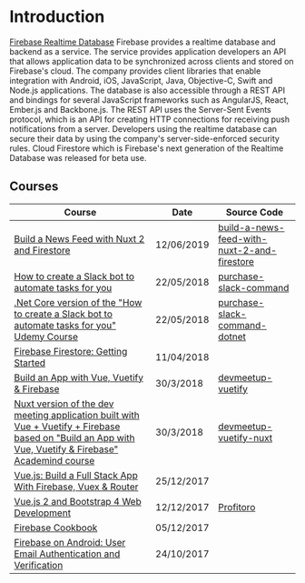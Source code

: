 # Introduction

[Firebase Realtime Database](https://en.wikipedia.org/wiki/Firebase#Realtime_Database) Firebase provides a realtime database and backend as a service. The service provides application developers an API that allows application data to be synchronized across clients and stored on Firebase's cloud. The company provides client libraries that enable integration with Android, iOS, JavaScript, Java, Objective-C, Swift and Node.js applications. The database is also accessible through a REST API and bindings for several JavaScript frameworks such as AngularJS, React, Ember.js and Backbone.js. The REST API uses the Server-Sent Events protocol, which is an API for creating HTTP connections for receiving push notifications from a server. Developers using the realtime database can secure their data by using the company's server-side-enforced security rules. Cloud Firestore which is Firebase's next generation of the Realtime Database was released for beta use.

## Courses
| Course                                                                                                                                         | Date               | Source Code                                                                                         |
| ----------------------------------------------------------------------------------------------------------------------------------------------- | ------------------- | --------------------------------------------------------------------------------------------------- |
| [Build a News Feed with Nuxt 2 and Firestore](/frontend/vuejs-build-a-news-feed-with-nuxt-2-and-firestore.md)                                                                                | 12/06/2019 | [build-a-news-feed-with-nuxt-2-and-firestore](https://github.com/peelmicro/full-stack-vue-with-graphql-the-ultimate-guide)                                                                                                                                                                                                                                                                     |
| [How to create a Slack bot to automate tasks for you](/other/bot-how-to-create-a-slack-bot-to-automate-tasks-for-you.md)| 22/05/2018 | [purchase-slack-command](https://github.com/peelmicro/purchase-slack-command)|
| [.Net Core version of the "How to create a Slack bot to automate tasks for you" Udemy Course](/projects/purchase-slack-command-dotnet.md)| 22/05/2018 | [purchase-slack-command-dotnet](https://github.com/peelmicro/purchase-slack-command-dotnet)         |
| [Firebase Firestore: Getting Started](/databases/firebase-firebase-firestore-getting-started.md)| 11/04/2018 ||
| [Build an App with Vue, Vuetify & Firebase](/frontend/vuejs-a-comprehensive-project-with-vuetify-and-firebase.md)| 30/3/2018 | [devmeetup-vuetify](https://github.com/peelmicro/devmeetup-vuetify)|
| [Nuxt version of the dev meeting application built with Vue + Vuetify + Firebase based on "Build an App with Vue, Vuetify & Firebase" Academind course](/projects/devmeetup-vuetify-nuxt.md)| 30/3/2018 | [devmeetup-vuetify-nuxt](https://github.com/peelmicro/devmeetup-vuetify-nuxt) |
| [Vue.js: Build a Full Stack App With Firebase, Vuex & Router](/frontend/vuejs-vuejs-build-a-full-stack-app-with-firebase-vuex-router.md)| 25/12/2017 |  |
| [Vue.js 2 and Bootstrap 4 Web Development](/frontend/vuejs-vuejs-2-and-bootstrap-4-web-development.md)| 12/12/2017 | [Profitoro](https://github.com/peelmicro/Profitoro) |
| [Firebase Cookbook](/databases/firebase-firebase-cookbook.md)| 05/12/2017 |  |
| [Firebase on Android: User Email Authentication and Verification](/databases/firebase-android-firebase-email-authentication-verification.md)| 24/10/2017 |  |